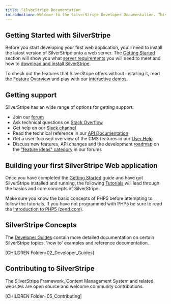 ```yaml
---
title: SilverStripe Documentation
introduction: Welcome to the SilverStripe Developer Documentation. This website is aimed at website developers looking to learn how to build and manage web applications with the SilverStripe Framework.
---
```


## Getting Started with SilverStripe

Before you start developing your first web application, you'll need to install the latest version of SilverStripe onto 
a web server. The [Getting Started](/getting_started) section will show you what 
[server requirements](/getting_started/server_requirements) you will need to meet and how to 
[download and install SilverStripe](/getting_started/installation).

To check out the features that SilverStripe offers without installing it, read the [Feature Overview](http://www.silverstripe.org/software/) 
and play with our [interactive demos](http://silverstripe.org/try).

##  Getting support

SilverStripe has an wide range of options for getting support:

* Join our [forum](https://forum.silverstripe.org)
* Ask technical questions on [Stack Overflow](https://stackoverflow.com/questions/tagged/silverstripe) 
* Get help on our [Slack channel](https://www.silverstripe.org/community/slack-signup/)
* Read the technical reference in our [API Documentation](http://api.silverstripe.org/)
* Get a user-focused overview of the CMS features in our [User Help](http://userhelp.silverstripe.com)
* Discuss new features, API changes and the development [roadmap](http://www.silverstripe.org/software/roadmap/)
  on the ["feature ideas" category](https://forum.silverstripe.org/c/feature-ideas) in our forums


## Building your first SilverStripe Web application

Once you have completed the [Getting Started](/getting_started) guide and have got SilverStripe
installed and running, the following [Tutorials](http://silverstripe.org/learn/lessons) will lead through the basics and core concepts of 
SilverStripe.

Make sure you know the basic concepts of PHP5 before attempting to follow the tutorials. If you have not programmed with PHP5 be sure to read the [Introduction to PHP5 (zend.com)](http://devzone.zend.com/6/php-101--php-for-the-absolute-beginner).


## SilverStripe Concepts

The [Developer Guides](/developer_guides) contain more detailed documentation on certain SilverStripe topics, 'how to'
examples and reference documentation.

[CHILDREN Folder=02_Developer_Guides]

## Contributing to SilverStripe

The SilverStripe Framework, Content Management System and related websites are open source and welcome community 
contributions.

[CHILDREN Folder=05_Contributing]
